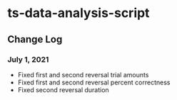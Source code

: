 # ts-data-analysis-script

## Change Log
### July 1, 2021
* Fixed first and second reversal trial amounts
* Fixed first and second reversal percent correctness
* Fixed second reversal duration
